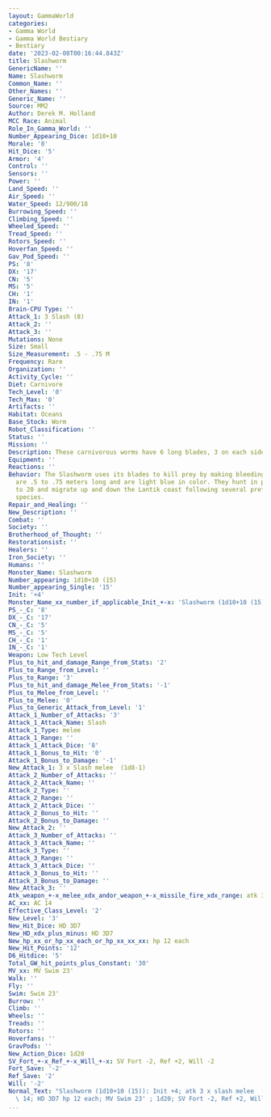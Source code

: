 ```yaml
---
layout: GammaWorld
categories:
- Gamma World
- Gamma World Bestiary
- Bestiary
date: '2023-02-08T00:16:44.843Z'
title: Slashworm
GenericName: ''
Name: Slashworm
Common_Name: ''
Other_Names: ''
Generic_Name: ''
Source: MM2
Author: Derek M. Holland
MCC Race: Animal
Role_In_Gamma_World: ''
Number_Appearing_Dice: 1d10+10
Morale: '8'
Hit_Dice: '5'
Armor: '4'
Control: ''
Sensors: ''
Power: ''
Land_Speed: ''
Air_Speed: ''
Water_Speed: 12/900/18
Burrowing_Speed: ''
Climbing_Speed: ''
Wheeled_Speed: ''
Tread_Speed: ''
Rotors_Speed: ''
Hoverfan_Speed: ''
Gav_Pod_Speed: ''
PS: '8'
DX: '17'
CN: '5'
MS: '5'
CH: '1'
IN: '1'
Brain-CPU Type: ''
Attack_1: 3 Slash (8)
Attack_2: ''
Attack_3: ''
Mutations: None
Size: Small
Size_Measurement: .5 - .75 M
Frequency: Rare
Organization: ''
Activity_Cycle: ''
Diet: Carnivore
Tech_Level: '0'
Tech_Max: '0'
Artifacts: ''
Habitat: Oceans
Base_Stock: Worm
Robot_Classification: ''
Status: ''
Mission: ''
Description: These carnivorous worms have 6 long blades, 3 on each side
Equipment: ''
Reactions: ''
Behavior: The Slashworm uses its blades to kill prey by making bleeding wounds. They
  are .5 to .75 meters long and are light blue in color. They hunt in packs of 10
  to 20 and migrate up and down the Lantik coast following several preferred prey
  species.
Repair_and_Healing: ''
New_Description: ''
Combat: ''
Society: ''
Brotherhood_of_Thought: ''
Restorationsist: ''
Healers: ''
Iron_Society: ''
Humans: ''
Monster_Name: Slashworm
Number_appearing: 1d10+10 (15)
Number_appearing_Single: '15'
Init: '+4'
Monster_Name_xx_number_if_applicable_Init_+-x: 'Slashworm (1d10+10 (15)): Init +4'
PS_-_C: '8'
DX_-_C: '17'
CN_-_C: '5'
MS_-_C: '5'
CH_-_C: '1'
IN_-_C: '1'
Weapon: Low Tech Level
Plus_to_hit_and_damage_Range_from_Stats: '2'
Plus_to_Range_from_Level: ''
Plus_to_Range: '3'
Plus_to_hit_and_damage_Melee_From_Stats: '-1'
Plus_to_Melee_from_Level: ''
Plus_to_Melee: '0'
Plus_to_Generic_Attack_from_Level: '1'
Attack_1_Number_of_Attacks: '3'
Attack_1_Attack_Name: Slash
Attack_1_Type: melee
Attack_1_Range: ''
Attack_1_Attack_Dice: '8'
Attack_1_Bonus_to_Hit: '0'
Attack_1_Bonus_to_Damage: '-1'
New_Attack_1: 3 x Slash melee  (1d8-1)
Attack_2_Number_of_Attacks: ''
Attack_2_Attack_Name: ''
Attack_2_Type: ''
Attack_2_Range: ''
Attack_2_Attack_Dice: ''
Attack_2_Bonus_to_Hit: ''
Attack_2_Bonus_to_Damage: ''
New_Attack_2: ''
Attack_3_Number_of_Attacks: ''
Attack_3_Attack_Name: ''
Attack_3_Type: ''
Attack_3_Range: ''
Attack_3_Attack_Dice: ''
Attack_3_Bonus_to_Hit: ''
Attack_3_Bonus_to_Damage: ''
New_Attack_3: ''
Atk_weapon_+-x_melee_xdx_andor_weapon_+-x_missile_fire_xdx_range: atk 3 x slash melee  (1d8-1)
AC_xx: AC 14
Effective_Class_Level: '2'
New_Level: '3'
New_Hit_Dice: HD 3D7
New_HD_xdx_plus_minus: HD 3D7
New_hp_xx_or_hp_xx_each_or_hp_xx_xx_xx: hp 12 each
New_Hit_Points: '12'
D6_Hitdice: '5'
Total_GW_hit_points_plus_Constant: '30'
MV_xx: MV Swim 23'
Walk: ''
Fly: ''
Swim: Swim 23'
Burrow: ''
Climb: ''
Wheels: ''
Treads: ''
Rotors: ''
Hoverfans: ''
GravPods: ''
New_Action_Dice: 1d20
SV_Fort_+-x_Ref_+-x_Will_+-x: SV Fort -2, Ref +2, Will -2
Fort_Save: '-2'
Ref_Save: '2'
Will: '-2'
Normal_Text: "Slashworm (1d10+10 (15)): Init +4; atk 3 x slash melee  (1d8-1); AC\
  \ 14; HD 3D7 hp 12 each; MV Swim 23' ; 1d20; SV Fort -2, Ref +2, Will -2"
...
```

